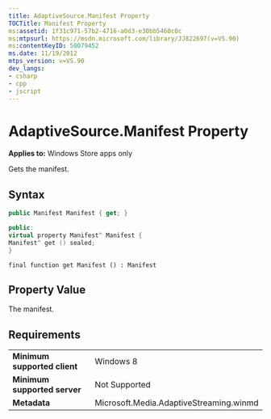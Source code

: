 ```yaml
---
title: AdaptiveSource.Manifest Property
TOCTitle: Manifest Property
ms:assetid: 1f31c971-57b2-4716-a0d3-e30bb5460c0c
ms:mtpsurl: https://msdn.microsoft.com/library/JJ822697(v=VS.90)
ms:contentKeyID: 50079452
ms.date: 11/19/2012
mtps_version: v=VS.90
dev_langs:
- csharp
- cpp
- jscript
---
```


# AdaptiveSource.Manifest Property

**Applies to:** Windows Store apps only

Gets the manifest.

## Syntax

```csharp
public Manifest Manifest { get; }
```

```cpp
public:
virtual property Manifest^ Manifest {
Manifest^ get () sealed;
}
```

```jscript
final function get Manifest () : Manifest
```

## Property Value

The manifest.

## Requirements

|||
|--- |--- |
|**Minimum supported client**|Windows 8|
|**Minimum supported server**|Not Supported|
|**Metadata**|Microsoft.Media.AdaptiveStreaming.winmd|
